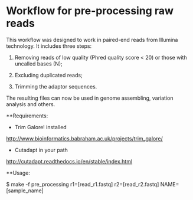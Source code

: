 # Workflow for pre-processing raw reads

This workflow was designed to work in paired-end reads from Illumina technology. It includes three steps:

1) Removing reads of low quality (Phred quality score < 20) or those with uncalled bases (N);

2) Excluding duplicated reads;

3) Trimming the adaptor sequences.

The resulting files can now be used in genome assembling, variation analysis and others.

**Requirements:

- Trim Galore! installed

http://www.bioinformatics.babraham.ac.uk/projects/trim_galore/

- Cutadapt in your path 

http://cutadapt.readthedocs.io/en/stable/index.html

**Usage:

$ make -f pre_processing r1=[read_r1.fastq] r2=[read_r2.fastq] NAME=[sample_name]
